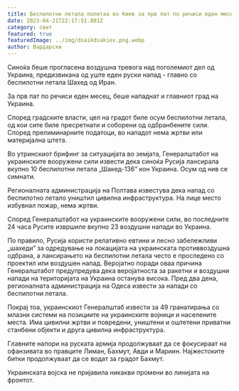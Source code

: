 ```yaml
---
title: Беспилотни летала полетаа во Киев за прв пат по речиси еден месец
date: 2023-04-21T22:17:51.881Z
category: свет
featured: true
featuredImage: ../img/dsaikdsakiev.png.webp
author: Вардарски
---
```


Синоќа беше прогласена воздушна тревога над поголемиот дел од Украина, предизвикана од уште еден руски напад - главно со беспилотни летала Шахед од Иран.

За прв пат по речиси еден месец, беше нападнат и главниот град на Украина.

Според градските власти, цел на градот биле осум беспилотни летала, од кои сите биле пресретнати и соборени од одбранбените сили. Според прелиминарните податоци, во нападот нема жртви или материјална штета.

Во утринскиот брифинг за ситуацијата во земјата, Генералштабот на украинските вооружени сили извести дека синоќа Русија лансирала вкупно 10 беспилотни летала „Шакед-136“ кон Украина. Осум од нив се симнати.

Регионалната администрација на Полтава известува дека напад со беспилотно летало уништил цивилна инфраструктура. На лице место избувнал пожар, нема жртви.

Според Генералштабот на украинските вооружени сили, во последните 24 часа Русите извршиле вкупно 23 воздушни напади во Украина.

По правило, Русија користи релативно евтини и лесно забележливи „шахеди“ за одредување на локацијата на украинската противвоздушна одбрана, а лансирањето на беспилотни летала често е проследено со проектил или воздушен напад. Веројатно поради оваа причина Генералштабот предупредува дека веројатноста за ракетни и воздушни напади на територијата на Украина останува висока. Пред два дена, регионалната администрација на Одеса извести за напади со беспилотни летала.

Покрај тоа, украинскиот Генералштаб извести за 49 гранатирања со млазни системи на позициите на украинските војници и населените места. Има цивилни жртви и повредени, уништени и оштетени приватни станбени објекти и друга цивилна инфраструктура.

Главните напори на руската армија продолжуваат да се фокусираат на офанзивата во правците Лиман, Бахмут, Авди и Мариин. Најжестоките битки продолжуваат да се водат за градот Бахмут.

Украинската војска не пријавила никакви промени во линијата на фронтот.
